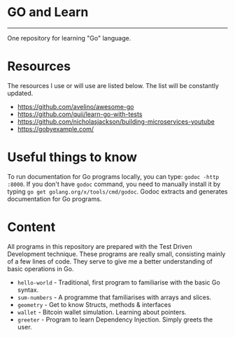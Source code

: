 # GO and Learn
---

One repository for learning "Go" language.

# Resources

The resources I use or will use are listed below. The list will be constantly updated.

   * https://github.com/avelino/awesome-go
   * https://github.com/quii/learn-go-with-tests
   * https://github.com/nicholasjackson/building-microservices-youtube
   * https://gobyexample.com/

# Useful things to know

To run documentation for Go programs locally, you can type: `godoc -http :8000`. If you don't have `godoc` command, you need to manually install it by typing `go get golang.org/x/tools/cmd/godoc`. Godoc extracts and generates documentation for Go programs.

# Content

All programs in this repository are prepared with the Test Driven Development technique.
These programs are really small, consisting mainly of a few lines of code. They serve to give me a better understanding of basic operations in Go.

   * `hello-world` - Traditional, first program to familiarise with the basic Go syntax. 
   * `sum-numbers` - A programme that familiarises with arrays and slices.
   * `geometry` - Get to know Structs, methods & interfaces 
   * `wallet` - Bitcoin wallet simulation. Learning about pointers.
   * `greeter` - Program to learn Dependency Injection. Simply greets the user.